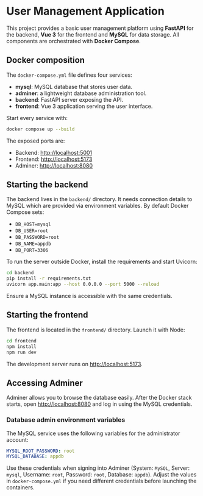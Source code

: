 # User Management Application

This project provides a basic user management platform using **FastAPI** for the backend, **Vue 3** for the frontend and **MySQL** for data storage. All components are orchestrated with **Docker Compose**.

## Docker composition

The `docker-compose.yml` file defines four services:

- **mysql**: MySQL database that stores user data.
- **adminer**: a lightweight database administration tool.
- **backend**: FastAPI server exposing the API.
- **frontend**: Vue 3 application serving the user interface.

Start every service with:

```bash
docker compose up --build
```

The exposed ports are:

- Backend: [http://localhost:5001](http://localhost:5001)
- Frontend: [http://localhost:5173](http://localhost:5173)
- Adminer: [http://localhost:8080](http://localhost:8080)

## Starting the backend

The backend lives in the `backend/` directory. It needs connection details to MySQL which are provided via environment variables. By default Docker Compose sets:

- `DB_HOST=mysql`
- `DB_USER=root`
- `DB_PASSWORD=root`
- `DB_NAME=appdb`
- `DB_PORT=3306`

To run the server outside Docker, install the requirements and start Uvicorn:

```bash
cd backend
pip install -r requirements.txt
uvicorn app.main:app --host 0.0.0.0 --port 5000 --reload
```

Ensure a MySQL instance is accessible with the same credentials.

## Starting the frontend

The frontend is located in the `frontend/` directory. Launch it with Node:

```bash
cd frontend
npm install
npm run dev
```

The development server runs on [http://localhost:5173](http://localhost:5173).

## Accessing Adminer

Adminer allows you to browse the database easily. After the Docker stack starts, open [http://localhost:8080](http://localhost:8080) and log in using the MySQL credentials.

### Database admin environment variables

The MySQL service uses the following variables for the administrator account:

```yaml
MYSQL_ROOT_PASSWORD: root
MYSQL_DATABASE: appdb
```

Use these credentials when signing into Adminer (System: `MySQL`, Server: `mysql`, Username: `root`, Password: `root`, Database: `appdb`). Adjust the values in `docker-compose.yml` if you need different credentials before launching the containers.

